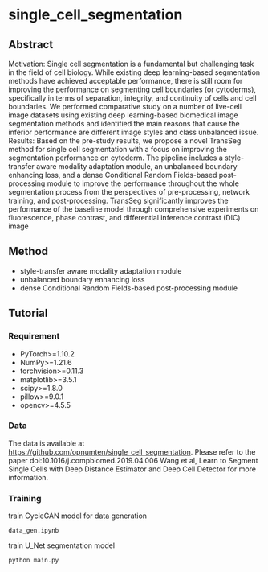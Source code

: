 # single_cell_segmentation
## Abstract 
Motivation: Single cell segmentation is a fundamental but challenging task in the field of cell biology.
While existing deep learning-based segmentation methods have achieved acceptable performance, there
is still room for improving the performance on segmenting cell boundaries (or cytoderms), specifically
in terms of separation, integrity, and continuity of cells and cell boundaries. We performed comparative
study on a number of live-cell image datasets using existing deep learning-based biomedical image
segmentation methods and identified the main reasons that cause the inferior performance are different
image styles and class unbalanced issue.
Results: Based on the pre-study results, we propose a novel TransSeg method for single cell segmentation
with a focus on improving the segmentation performance on cytoderm. The pipeline includes a style-
transfer aware modality adaptation module, an unbalanced boundary enhancing loss, and a dense
Conditional Random Fields-based post-processing module to improve the performance throughout
the whole segmentation process from the perspectives of pre-processing, network training, and
post-processing. TransSeg significantly improves the performance of the baseline model through
comprehensive experiments on fluorescence, phase contrast, and differential inference contrast (DIC)
image
## Method
* style-transfer aware modality adaptation module
* unbalanced boundary enhancing loss
* dense Conditional Random Fields-based post-processing module

## Tutorial 
### Requirement 

* PyTorch>=1.10.2
* NumPy>=1.21.6
* torchvision>=0.11.3
* matplotlib>=3.5.1
* scipy>=1.8.0
* pillow>=9.0.1
* opencv>=4.5.5

### Data
The data is available at https://github.com/opnumten/single_cell_segmentation. Please refer to the paper 
doi:10.1016/j.compbiomed.2019.04.006 Wang et al, Learn to Segment Single Cells with Deep Distance Estimator 
and Deep Cell Detector for more information.


### Training
train CycleGAN model for data generation
```
data_gen.ipynb
```
train U_Net segmentation model
```
python main.py
```
